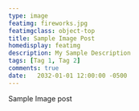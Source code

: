 ```yaml
---
type: image
featimg: fireworks.jpg
featimgclass: object-top
title: Sample Image Post
homedisplay: featimg
description: My Sample Description
tags: [Tag 1, Tag 2]
comments: true
date:   2032-01-01 12:00:00 -0500
---
```


Sample Image post